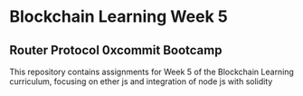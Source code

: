 
# Blockchain Learning Week 5

## Router Protocol 0xcommit Bootcamp

This repository contains assignments for Week 5 of the Blockchain Learning curriculum, focusing on ether js and integration of node js with solidity
